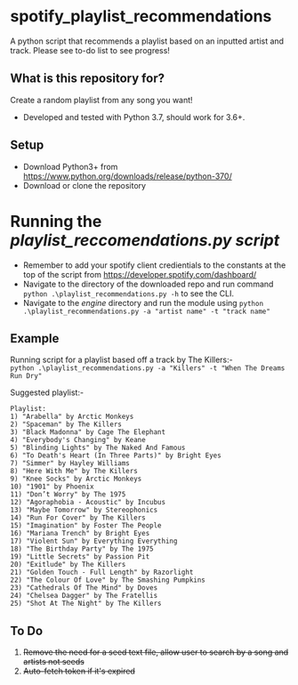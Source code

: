 # spotify_playlist_recommendations
A python script that recommends a playlist based on an inputted artist and track. Please see to-do list to see progress!

## What is this repository for? ##
Create a random playlist from any song you want!
* Developed and tested with Python 3.7, should work for 3.6+.

## Setup ##
* Download Python3+ from https://www.python.org/downloads/release/python-370/
* Download or clone the repository 

# Running the *playlist_reccomendations.py script* #
* Remember to add your spotify client credientials to the constants at the top of the script from https://developer.spotify.com/dashboard/
* Navigate to the directory of the downloaded repo and run command ```python .\playlist_recommendations.py -h``` to see the CLI.
* Navigate to the *engine* directory and run the module using ```python .\playlist_recommendations.py -a "artist name" -t "track name"```

## Example ##
Running script for a playlist based off a track by The Killers:- \
```python .\playlist_recommendations.py -a "Killers" -t "When The Dreams Run Dry"```

Suggested playlist:- 
``` 
Playlist: 
1) "Arabella" by Arctic Monkeys 
2) "Spaceman" by The Killers 
3) "Black Madonna" by Cage The Elephant 
4) "Everybody's Changing" by Keane
5) "Blinding Lights" by The Naked And Famous 
6) "To Death's Heart (In Three Parts)" by Bright Eyes 
7) "Simmer" by Hayley Williams 
8) "Here With Me" by The Killers 
9) "Knee Socks" by Arctic Monkeys 
10) "1901" by Phoenix 
11) "Don’t Worry" by The 1975 
12) "Agoraphobia - Acoustic" by Incubus 
13) "Maybe Tomorrow" by Stereophonics 
14) "Run For Cover" by The Killers 
15) "Imagination" by Foster The People 
16) "Mariana Trench" by Bright Eyes 
17) "Violent Sun" by Everything Everything 
18) "The Birthday Party" by The 1975 
19) "Little Secrets" by Passion Pit 
20) "Exitlude" by The Killers 
21) "Golden Touch - Full Length" by Razorlight 
22) "The Colour Of Love" by The Smashing Pumpkins
23) "Cathedrals Of The Mind" by Doves 
24) "Chelsea Dagger" by The Fratellis 
25) "Shot At The Night" by The Killers
```

## To Do ##
1. <s>Remove the need for a seed text file, allow user to search by a song and artists not seeds</s>
2. <s>Auto-fetch token if it's expired</s>
